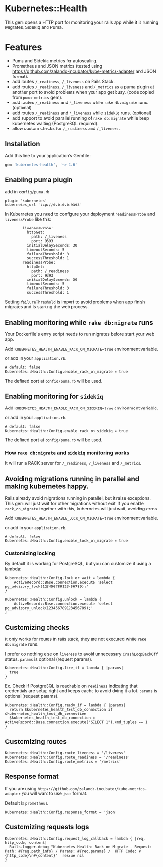 # Kubernetes::Health
This gem opens a HTTP port for monitoring your rails app while it is running Migrates, Sidekiq and Puma.

# Features
- Puma and Sidekiq metrics for autoscaling.
- Prometheus and JSON metrics (tested using https://github.com/zalando-incubator/kube-metrics-adapter and JSON format).
- add routes `/_readiness`, `/_liveness` on Rails Stack.
- add routes `/_readiness`, `/_liveness` and `/_metrics` as a puma plugin at another port to avoid problems when your app get busy. (code copied from `puma-metrics` gem).
- add routes `/_readiness` and `/_liveness` while `rake db:migrate` runs. (optional)
- add routes `/_readiness` and `/_liveness` while `sidekiq` runs. (optional)
- add support to avoid parallel running of `rake db:migrate` while keep kubernetes waiting (PostgreSQL required).
- allow custom checks for `/_readiness` and `/_liveness`.
 
## Installation

Add this line to your application's Gemfile:

```ruby
gem 'kubernetes-health', '~> 3.6'
```

## Enabling puma plugin

add in `config/puma.rb`
```
plugin 'kubernetes'
kubernetes_url 'tcp://0.0.0.0:9393'
```

In Kubernetes you need to configure your deployment `readinessProbe` and `livenessProbe` like this:

```
        livenessProbe:
          httpGet:
            path: /_liveness
            port: 9393
          initialDelaySeconds: 30
          timeoutSeconds: 5
          failureThreshold: 3
          successThreshold: 1
        readinessProbe:
          httpGet:
            path: /_readiness
            port: 9393
          initialDelaySeconds: 30
          timeoutSeconds: 5
          failureThreshold: 3
          successThreshold: 1
```

Setting `failureThreshold` is import to avoid problems when app finish migrates and is starting the web process.

## Enabling monitoring while `rake db:migrate` runs

Your Dockerfile's entry script needs to run migrates before start your web app.

Add `KUBERNETES_HEALTH_ENABLE_RACK_ON_MIGRATE=true` environment variable.

or add in your `application.rb`.

```
# default: false
Kubernetes::Health::Config.enable_rack_on_migrate = true
```
The defined port at `config/puma.rb` will be used.

## Enabling monitoring for `sidekiq`

Add `KUBERNETES_HEALTH_ENABLE_RACK_ON_SIDEKIQ=true` environment variable.

or add in your `application.rb`.

```
# default: false
Kubernetes::Health::Config.enable_rack_on_sidekiq = true
```
The defined port at `config/puma.rb` will be used.

### How `rake db:migrate` and `sidekiq` monitoring works
It will run a RACK server for `/_readiness`, `/_liveness` and `/_metrics`.

## Avoiding migrations running in parallel and making kubernetes happy.
Rails already avoid migrations running in parallel, but it raise exceptions. This gem will just wait for other migrations without exit.
If you enable `rack_on_migrate` together with this, kubernetes will just wait, avoiding erros.


Add `KUBERNETES_HEALTH_ENABLE_LOCK_ON_MIGRATE=true` environment variable.

or add in your `application.rb`.

```
# default: false
Kubernetes::Health::Config.enable_lock_on_migrate = true
```

### Customizing locking
By default it is working for PostgreSQL, but you can customize it using a lambda:
```
Kubernetes::Health::Config.lock_or_wait = lambda {
    ActiveRecord::Base.connection.execute 'select pg_advisory_lock(123456789123456789);'
}

Kubernetes::Health::Config.unlock = lambda {
    ActiveRecord::Base.connection.execute 'select pg_advisory_unlock(123456789123456789);'
}
```

## Customizing checks

It only works for routes in rails stack, they are not executed while `rake db:migrate` runs.

I prefer do nothing else on `liveness` to avoid unnecessary `CrashLoopBackOff` status. `params` is optional (request params).

```
Kubernetes::Health::Config.live_if = lambda { |params|
  true
}

```
Ex. Check if PostgreSQL is reachable on `readiness` indicating that credentials are setup right and keeps cache to avoid doing it a lot. `params` is optional (request params).
```
Kubernetes::Health::Config.ready_if = lambda { |params|
  return $kubernetes_health_test_db_connection if $kubernetes_health_test_db_connection
  $kubernetes_health_test_db_connection = ActiveRecord::Base.connection.execute("SELECT 1").cmd_tuples == 1
}
```

## Customizing routes
```
Kubernetes::Health::Config.route_liveness = '/liveness'
Kubernetes::Health::Config.route_readiness = '/readiness'
Kubernetes::Health::Config.route_metrics = '/metrics'
```

## Response format
If you are using `https://github.com/zalando-incubator/kube-metrics-adapter` you will want to use `json` format.

Default is `prometheus`.
```
Kubernetes::Health::Config.response_format = 'json'
```

## Customizing requests logs

```
Kubernetes::Health::Config.request_log_callback = lambda { |req, http_code, content|
  Rails.logger.debug "Kubernetes Health: Rack on Migrate - Request: Path: #{req.path_info} / Params: #{req.params} /  HTTP Code: #{http_code}\n#{content}"  rescue nil
}
```
